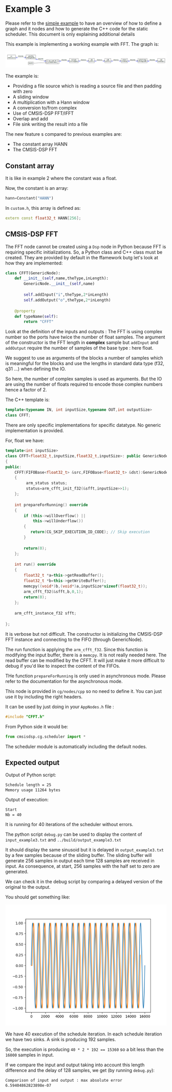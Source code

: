 # Example 3

Please refer to the [simple example](../simple/README.md) to have an overview of how to define a graph and it nodes and how to generate the C++ code for the static scheduler. This document is only explaining additional details

This example is implementing a working example with FFT. The graph is:

![graph3](docassets/graph3.PNG)

The example is:

- Providing a file source which is reading a source file and then padding with zero 
- A sliding window 
- A multiplication with a Hann window 
- A conversion to/from complex
- Use of CMSIS-DSP FFT/IFFT 
- Overlap and add 
- File sink writing the result into a file 

The new feature s compared to previous examples are:

- The constant array HANN 
- The CMSIS-DSP FFT 

## Constant array

It is like in example 2 where the constant was a float.

Now, the constant is an array:

```python
hann=Constant("HANN")
```

In `custom.h`, this array is defined as:

```C++
extern const float32_t HANN[256];
```



## CMSIS-DSP FFT

The FFT node cannot be created using a `Dsp` node in Python because FFT is requiring specific initializations. So, a Python class and C++ class must be created. They are provided by default in the ffamework butg let's look at how they are implemented:

```python
class CFFT(GenericNode):
    def __init__(self,name,theType,inLength):
        GenericNode.__init__(self,name)

        self.addInput("i",theType,2*inLength)
        self.addOutput("o",theType,2*inLength)

    @property
    def typeName(self):
        return "CFFT"
```

Look at the definition of the inputs and outputs : The FFT is using complex number so the ports have twice the number of float samples. The argument of the constructor is the FFT length in **complex** sample but `addInput` and `addOutput` require the number of samples of the base type : here float.

We suggest to use as arguments of the blocks a number of samples which is meaningful for the blocks and use the lengths in standard data type (f32, q31 ...) when defining the IO.

So here, the number of complex samples is used as arguments. But the IO are using the number of floats required to encode those complex numbers hence a factor of 2.

The C++ template is:

```C++
template<typename IN, int inputSize,typename OUT,int outputSize>
class CFFT;
```

There are only specific implementations for specific datatype. No generic implementation is provided.

For, float we have:

```C++
template<int inputSize>
class CFFT<float32_t,inputSize,float32_t,inputSize>: public GenericNode<float32_t,inputSize,float32_t,inputSize>
{
public:
    CFFT(FIFOBase<float32_t> &src,FIFOBase<float32_t> &dst):GenericNode<float32_t,inputSize,float32_t,inputSize>(src,dst)
    {
         arm_status status;
         status=arm_cfft_init_f32(&sfft,inputSize>>1);
    };

    int prepareForRunning() override
    {
        if (this->willOverflow() ||
            this->willUnderflow())
        {
           return(CG_SKIP_EXECUTION_ID_CODE); // Skip execution
        }

        return(0);
    };

    int run() override
    {
        float32_t *a=this->getReadBuffer();
        float32_t *b=this->getWriteBuffer();
        memcpy((void*)b,(void*)a,inputSize*sizeof(float32_t));
        arm_cfft_f32(&sfft,b,0,1);
        return(0);
    };

    arm_cfft_instance_f32 sfft;

};
```

It is verbose but not difficult. The constructor is initializing the CMSIS-DSP FFT instance and connecting to the FIFO (through GenericNode).

The run function is applying the `arm_cfft_f32`. Since this function is modifying the input buffer, there is a `memcpy`. It is not really needed here. The read buffer can be modified by the CFFT. It will just make it more difficult to debug if you'd like to inspect the content of the FIFOs.

THe function `prepareForRunning` is only used in asynchronous mode. Please refer to the documentation for the asynchronous mode.

This node is provided in `cg/nodes/cpp` so no need to define it. You can just use it by including the right headers.

It can be used by just doing in your `AppNodes.h` file :

```c++
#include "CFFT.h"
```

From Python side it would be:

```python
from cmsisdsp.cg.scheduler import *
```

The scheduler module is automatically including the default nodes.

## Expected output

Output of Python script:

```
Schedule length = 25
Memory usage 11264 bytes
```

Output of execution:

```
Start
Nb = 40
```

It is running for 40 iterations of the scheduler without errors.

The python script `debug.py` can be used to display the content of `input_example3.txt` and `../build/output_example3.txt`

It should display the same sinusoid but it is delayed in `output_example3.txt` by a few samples because of the sliding buffer. The sliding buffer will generate 256 samples in output each time 128 samples are received in input. As consequence, at start, 256 samples with the half set to zero are generated.

We can check it in the debug script by comparing a delayed version of the original to the output.

You should get something like:

![sine](docassets/sine.png)

We have 40 execution of the schedule iteration. In each schedule iteration we have two sinks. A sink is producing 192 samples. 

So, the execution is producing `40 * 2 * 192 == 15360` so a bit less than the `16000` samples in input. 

If we compare the input and output taking into account this length difference and the delay of 128 samples, we get (by running `debug.py`):

```
Comparison of input and output : max absolute error
6.59404862823898e-07
```

